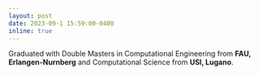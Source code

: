 ```yaml
---
layout: post
date: 2023-09-1 15:59:00-0400
inline: true
---
```


Graduated with Double Masters in Computational Engineering from **FAU, Erlangen-Nurnberg** and Computational Science from **USI, Lugano**.